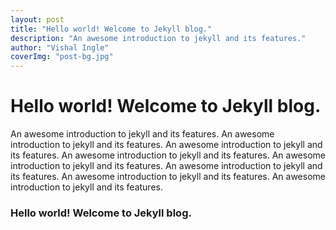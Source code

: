 ```yaml
---
layout: post
title: "Hello world! Welcome to Jekyll blog."
description: "An awesome introduction to jekyll and its features."
author: "Vishal Ingle"
coverImg: "post-bg.jpg"
---
```


# Hello world! Welcome to Jekyll blog.

An awesome introduction to jekyll and its features. An awesome introduction to jekyll and its features. An awesome introduction to jekyll and its features. An awesome introduction to jekyll and its features. An awesome introduction to jekyll and its features. An awesome introduction to jekyll and its features. An awesome introduction to jekyll and its features. An awesome introduction to jekyll and its features. 

### Hello world! Welcome to Jekyll blog.